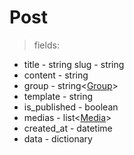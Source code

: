 # Post
> fields:

* title - string
  slug - string
* content - string
* group - string<[Group](FIELDS_GROUP.md)>
* template - string
* is\_published - boolean
* medias - list<[Media](FIELDS_MEDIA.md)>
* created\_at - datetime
* data - dictionary
